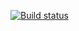 [![Build status](https://ci.appveyor.com/api/projects/status/qr17gwerew8uxmyn?svg=true)](https://ci.appveyor.com/project/Ilya195/javaauto-2)

